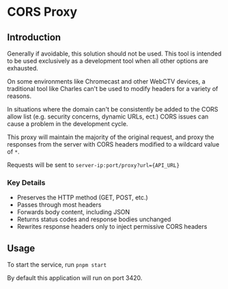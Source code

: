 # CORS Proxy

## Introduction
Generally if avoidable, this solution should not be used. 
This tool is intended to be used exclusively as a development tool when all other options are exhausted.

On some environments like Chromecast and other WebCTV devices, a traditional tool like Charles can't be used to modify headers for a variety of reasons. 

In situations where the domain can't be consistently be added to the CORS allow list (e.g. security concerns, dynamic URLs, ect.) CORS issues can cause a problem in the development cycle.

This proxy will maintain the majority of the original request, and proxy the responses from the server with CORS headers modified to a wildcard value of `*`.

Requests will be sent to `server-ip:port/proxy?url={API_URL}`

### Key Details
- Preserves the HTTP method (GET, POST, etc.)
- Passes through most headers
- Forwards body content, including JSON
- Returns status codes and response bodies unchanged
- Rewrites response headers only to inject permissive CORS headers

## Usage

To start the service, run `pnpm start`

By default this application will run on port 3420.

